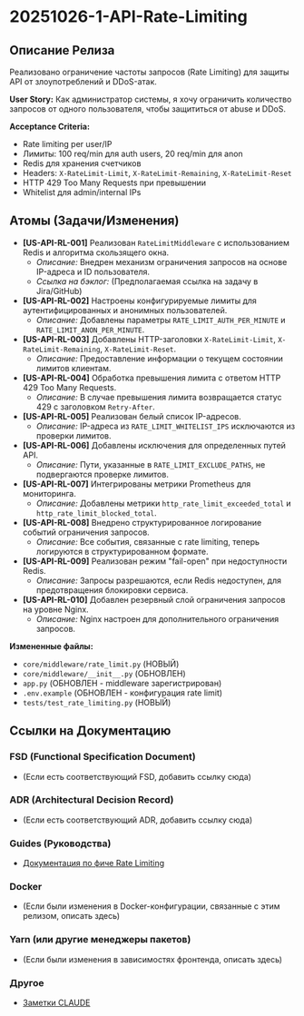 # 20251026-1-API-Rate-Limiting

## Описание Релиза

Реализовано ограничение частоты запросов (Rate Limiting) для защиты API от злоупотреблений и DDoS-атак.

**User Story:**
Как администратор системы, я хочу ограничить количество запросов от одного пользователя, чтобы защититься от abuse и DDoS.

**Acceptance Criteria:**
- Rate limiting per user/IP
- Лимиты: 100 req/min для auth users, 20 req/min для anon
- Redis для хранения счетчиков
- Headers: `X-RateLimit-Limit`, `X-RateLimit-Remaining`, `X-RateLimit-Reset`
- HTTP 429 Too Many Requests при превышении
- Whitelist для admin/internal IPs

## Атомы (Задачи/Изменения)

*   **[US-API-RL-001]** Реализован `RateLimitMiddleware` с использованием Redis и алгоритма скользящего окна.
    *   *Описание:* Внедрен механизм ограничения запросов на основе IP-адреса и ID пользователя.
    *   *Ссылка на бэклог:* (Предполагаемая ссылка на задачу в Jira/GitHub)
*   **[US-API-RL-002]** Настроены конфигурируемые лимиты для аутентифицированных и анонимных пользователей.
    *   *Описание:* Добавлены параметры `RATE_LIMIT_AUTH_PER_MINUTE` и `RATE_LIMIT_ANON_PER_MINUTE`.
*   **[US-API-RL-003]** Добавлены HTTP-заголовки `X-RateLimit-Limit`, `X-RateLimit-Remaining`, `X-RateLimit-Reset`.
    *   *Описание:* Предоставление информации о текущем состоянии лимитов клиентам.
*   **[US-API-RL-004]** Обработка превышения лимита с ответом HTTP 429 Too Many Requests.
    *   *Описание:* В случае превышения лимита возвращается статус 429 с заголовком `Retry-After`.
*   **[US-API-RL-005]** Реализован белый список IP-адресов.
    *   *Описание:* IP-адреса из `RATE_LIMIT_WHITELIST_IPS` исключаются из проверки лимитов.
*   **[US-API-RL-006]** Добавлены исключения для определенных путей API.
    *   *Описание:* Пути, указанные в `RATE_LIMIT_EXCLUDE_PATHS`, не подвергаются проверке лимитов.
*   **[US-API-RL-007]** Интегрированы метрики Prometheus для мониторинга.
    *   *Описание:* Добавлены метрики `http_rate_limit_exceeded_total` и `http_rate_limit_blocked_total`.
*   **[US-API-RL-008]** Внедрено структурированное логирование событий ограничения запросов.
    *   *Описание:* Все события, связанные с rate limiting, теперь логируются в структурированном формате.
*   **[US-API-RL-009]** Реализован режим "fail-open" при недоступности Redis.
    *   *Описание:* Запросы разрешаются, если Redis недоступен, для предотвращения блокировки сервиса.
*   **[US-API-RL-010]** Добавлен резервный слой ограничения запросов на уровне Nginx.
    *   *Описание:* Nginx настроен для дополнительного ограничения запросов.

**Измененные файлы:**
*   `core/middleware/rate_limit.py` (НОВЫЙ)
*   `core/middleware/__init__.py` (ОБНОВЛЕН)
*   `app.py` (ОБНОВЛЕН - middleware зарегистрирован)
*   `.env.example` (ОБНОВЛЕН - конфигурация rate limit)
*   `tests/test_rate_limiting.py` (НОВЫЙ)

## Ссылки на Документацию

### FSD (Functional Specification Document)

*   (Если есть соответствующий FSD, добавить ссылку сюда)

### ADR (Architectural Decision Record)

*   (Если есть соответствующий ADR, добавить ссылку сюда)

### Guides (Руководства)

*   [Документация по фиче Rate Limiting](docs/features/rate_limiting.md)

### Docker

*   (Если были изменения в Docker-конфигурации, связанные с этим релизом, описать здесь)

### Yarn (или другие менеджеры пакетов)

*   (Если были изменения в зависимостях фронтенда, описать здесь)

### Другое

*   [Заметки CLAUDE](CLAUDE.md)
